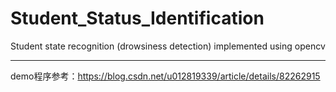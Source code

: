 # Student_Status_Identification
Student state recognition (drowsiness detection) implemented using opencv

---
demo程序参考：https://blog.csdn.net/u012819339/article/details/82262915
